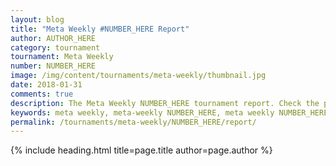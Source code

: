 ```yaml
---
layout: blog
title: "Meta Weekly #NUMBER_HERE Report"
author: AUTHOR_HERE
category: tournament
tournament: Meta Weekly
number: NUMBER_HERE
image: /img/content/tournaments/meta-weekly/thumbnail.jpg
date: 2018-01-31
comments: true
description: The Meta Weekly NUMBER_HERE tournament report. Check the prize winners and their decks here.
keywords: meta weekly, meta-weekly NUMBER_HERE, meta weekly NUMBER_HERE winners, meta weekly NUMBER_HERE decks, tournament
permalink: /tournaments/meta-weekly/NUMBER_HERE/report/
---
```


{% include heading.html title=page.title author=page.author %}

<!--
PRESS CTRL + F
CLICK ARROW TO OPEN REPLACE TEXTBOX
ENTER "NUMBER_HERE" IN FIRST TEXTBOX
ENTER THE META WEEKLY NUMBER IN SECOND TEXTBOX
CLICK "REPLACE ALL"

EDIT ARTICLE AUTHOR

UPDATE DATE

PASTE CONTENT FROM GOOGLE DRIVE UNDER {% include ... %}

REMOVE THIS GREEN TEXT

DONE
-->